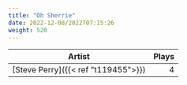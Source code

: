 ```yaml
---
title: "Oh Sherrie"
date: 2022-12-08/2022T07:15:26
weight: 520
---
```




 Artist | Plays 
----- | -----:
[Steve Perry]({{< ref "t119455">}}) | 4
